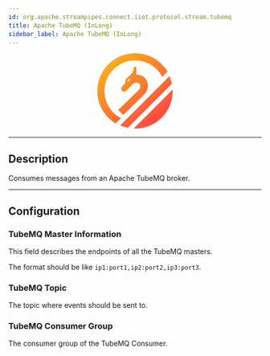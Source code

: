 ```yaml
---
id: org.apache.streampipes.connect.iiot.protocol.stream.tubemq
title: Apache TubeMQ (InLong)
sidebar_label: Apache TubeMQ (InLong)
---
```


<!--
  ~ Licensed to the Apache Software Foundation (ASF) under one or more
  ~ contributor license agreements.  See the NOTICE file distributed with
  ~ this work for additional information regarding copyright ownership.
  ~ The ASF licenses this file to You under the Apache License, Version 2.0
  ~ (the "License"); you may not use this file except in compliance with
  ~ the License.  You may obtain a copy of the License at
  ~
  ~    http://www.apache.org/licenses/LICENSE-2.0
  ~
  ~ Unless required by applicable law or agreed to in writing, software
  ~ distributed under the License is distributed on an "AS IS" BASIS,
  ~ WITHOUT WARRANTIES OR CONDITIONS OF ANY KIND, either express or implied.
  ~ See the License for the specific language governing permissions and
  ~ limitations under the License.
  ~
  -->



<p align="center"> 
    <img src="/img/pipeline-elements/org.apache.streampipes.connect.iiot.protocol.stream.tubemq/icon.png" width="150px;" class="pe-image-documentation"/>
</p>

***

## Description

Consumes messages from an Apache TubeMQ broker.

***

## Configuration

### TubeMQ Master Information

This field describes the endpoints of all the TubeMQ masters.

The format should be like `ip1:port1,ip2:port2,ip3:port3`.

### TubeMQ Topic

The topic where events should be sent to.

### TubeMQ Consumer Group

The consumer group of the TubeMQ Consumer.

